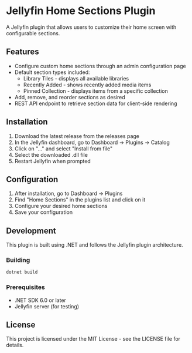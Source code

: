 # Jellyfin Home Sections Plugin

A Jellyfin plugin that allows users to customize their home screen with configurable sections.

## Features

- Configure custom home sections through an admin configuration page
- Default section types included:
  - Library Tiles - displays all available libraries
  - Recently Added - shows recently added media items
  - Pinned Collection - displays items from a specific collection
- Add, remove, and reorder sections as desired
- REST API endpoint to retrieve section data for client-side rendering

## Installation

1. Download the latest release from the releases page
2. In the Jellyfin dashboard, go to Dashboard → Plugins → Catalog
3. Click on "..." and select "Install from file"
4. Select the downloaded .dll file
5. Restart Jellyfin when prompted

## Configuration

1. After installation, go to Dashboard → Plugins
2. Find "Home Sections" in the plugins list and click on it
3. Configure your desired home sections
4. Save your configuration

## Development

This plugin is built using .NET and follows the Jellyfin plugin architecture.

### Building

```bash
dotnet build
```

### Prerequisites

- .NET SDK 6.0 or later
- Jellyfin server (for testing)

## License

This project is licensed under the MIT License - see the LICENSE file for details.
